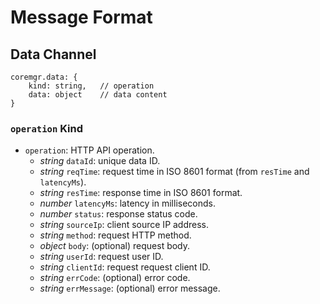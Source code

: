 # Message Format

## Data Channel

    coremgr.data: {
        kind: string,   // operation
        data: object    // data content
    }

### `operation` Kind

- `operation`: HTTP API operation.
    - *string* `dataId`: unique data ID.
    - *string* `reqTime`: request time in ISO 8601 format (from `resTime` and `latencyMs`).
    - *string* `resTime`: response time in ISO 8601 format.
    - *number* `latencyMs`: latency in milliseconds.
    - *number* `status`: response status code.
    - *string* `sourceIp`: client source IP address.
    - *string* `method`: request HTTP method.
    - *object* `body`: (optional) request body.
    - *string* `userId`: request user ID.
    - *string* `clientId`: request request client ID.
    - *string* `errCode`: (optional) error code.
    - *string* `errMessage`: (optional) error message.
